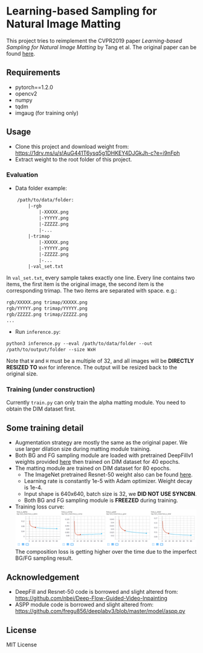 # Learning-based Sampling for Natural Image Matting

This project tries to reimplement the CVPR2019 paper _Learning-based Sampling for Natural Image Matting_ by Tang et al.
The original paper can be found [here](http://yaksoy.github.io/samplenet/).

## Requirements

* pytorch==1.2.0
* opencv2
* numpy
* tqdm
* imgaug (for training only)

## Usage

* Clone this project and download weight from: https://1drv.ms/u/s!AuG441T6ysq5g1DHKEY4DJGkJh-c?e=i9nFph
* Extract weight to the root folder of this project.

### Evaluation

* Data folder example:
```
    /path/to/data/folder:
        |-rgb
            |-XXXXX.png
            |-YYYYY.png
            |-ZZZZZ.png
            |-...
        |-trimap
            |-XXXXX.png
            |-YYYYY.png
            |-ZZZZZ.png
            |-...
        |-val_set.txt
```
In `val_set.txt`, every sample takes exactly one line.
Every line contains two items, the first item is the original image, the second item is the corresponding trimap. The two items are separated with space. e.g.:
```
rgb/XXXXX.png trimap/XXXXX.png
rgb/YYYYY.png trimap/YYYYY.png
rgb/ZZZZZ.png trimap/ZZZZZ.png
...
```

* Run `inference.py`:
```
python3 inference.py --eval /path/to/data/folder --out /path/to/output/folder --size WxH
```
Note that `W` and `H` must be a multiple of 32, and all images will be **DIRECTLY RESIZED TO** `WxH` for inference. The output will be resized back to the original size.

### Training (under construction)

Currently `train.py` can only train the alpha matting module. You need to obtain the DIM dataset first.

## Some training detail

* Augmentation strategy are mostly the same as the original paper. We use larger dilation size during matting module training.
* Both BG and FG sampling module are loaded with pretrained DeepFillv1 weights provided [here](https://github.com/nbei/Deep-Flow-Guided-Video-Inpainting) then trained on DIM dataset for 40 epochs.
* The matting module are trained on DIM dataset for 80 epochs.
    * The ImageNet pretrained Resnet-50 weight also can be found [here](https://github.com/nbei/Deep-Flow-Guided-Video-Inpainting).
    * Learning rate is constantly 1e-5 with Adam optimizer. Weight decay is 1e-4.
    * Input shape is 640x640, batch size is 32, we **DID NOT USE SYNCBN**.
    * Both BG and FG sampling module is **FREEZED** during training.
* Training loss curve:
![Loss curve](images/loss.png)
The composition loss is getting higher over the time due to the imperfect BG/FG sampling result.

## Acknowledgement

* DeepFill and Resnet-50 code is borrowed and slight altered from: https://github.com/nbei/Deep-Flow-Guided-Video-Inpainting 
* ASPP module code is borrowed and slight altered from: https://github.com/fregu856/deeplabv3/blob/master/model/aspp.py

## License

MIT License